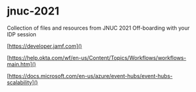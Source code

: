 # jnuc-2021
Collection of files and resources from JNUC 2021 Off-boarding with your IDP session


[https://developer.jamf.com]()

[https://help.okta.com/wf/en-us/Content/Topics/Workflows/workflows-main.htm]()

[https://docs.microsoft.com/en-us/azure/event-hubs/event-hubs-scalability]()
